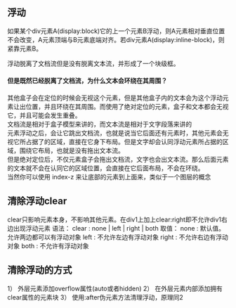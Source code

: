 ## 浮动
如果某个div元素A(display:block)它的上一个元素B浮动，则A元素相对垂直位置不会改变，A元素顶端与B元素底端对齐。若div元素A(display:inline-block)，则紧靠元素B。

浮动脱离了文档流但是没有脱离文本流，并形成了一个块级框。
#### 但是既然已经脱离了文档流，为什么文本会环绕在其周围？
其他盒子会在定位的时候会无视这个元素，但是其他盒子内的文本会为这个浮动元素让出位置，并且环绕在其周围。而使用了绝对定位的元素，盒子和文本都会无视它，并且可能会发生重叠。  
文档流是相对于盒子模型来讲的，而文本流是相对于文字段落来讲的  
元素浮动之后，会让它跳出文档流，也就是说当它后面还有元素时，其他元素会无视它所占据了的区域，直接在它身下布局。但是文字却会认同浮动元素所占据的区域，围绕它布局，也就是没有拖出文本流。  
但是绝对定位后，不仅元素盒子会拖出文档流，文字也会出文本流。那么后面元素的文本就不会在认同它的区域位置，会直接在它后面布局，不会在环绕。  
当然你可以使用 index-z 来让底部的元素到上面来，类似于一个图层的概念  

## 清除浮动clear
clear只影响元素本身，不影响其他元素。在div1上加上clear:right即不允许div1右边出现浮动元素
语法：
       clear : none | left | right | both
       取值：
       none  :  默认值。允许两边都可以有浮动对象
       left   :  不允许左边有浮动对象
       right  :  不允许右边有浮动对象
       both  :  不允许有浮动对象

## 清除浮动的方式
1）	外层元素添加overflow属性(auto或者hidden)
2）	在外层元素内部添加拥有clear属性的元素块
3）	使用:after伪元素方法清理浮动，原理同2
